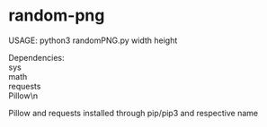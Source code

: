 # random-png

USAGE: python3 randomPNG.py width height

Dependencies:\
sys\
math\
requests\
Pillow\n

Pillow and requests installed through pip/pip3 and respective name
